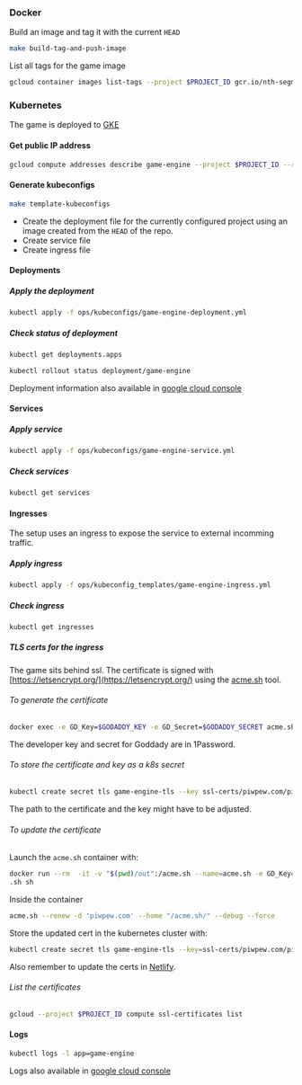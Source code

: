### Docker

Build an image and tag it with the current `HEAD`

```bash
make build-tag-and-push-image
```

List all tags for the game image

```bash
gcloud container images list-tags --project $PROJECT_ID gcr.io/nth-segment-264718/game-engine
```

### Kubernetes

The game is deployed to [GKE](https://console.cloud.google.com/kubernetes/list?project=nth-segment-264718)

#### Get public IP address

```bash
gcloud compute addresses describe game-engine --project $PROJECT_ID --region=europe-west3
```

#### Generate kubeconfigs

```bash
make template-kubeconfigs
```

* Create the deployment file for the currently configured project using an image created from the `HEAD` of the repo.
* Create service file
* Create ingress file

#### Deployments

##### Apply the deployment

```bash
kubectl apply -f ops/kubeconfigs/game-engine-deployment.yml
```

##### Check status of deployment

```bash
kubectl get deployments.apps
```

```bash
kubectl rollout status deployment/game-engine
```

Deployment information also available in [google cloud console](https://console.cloud.google.com/kubernetes/deployment/europe-west3-a/game-engine/default/game-engine?project=nth-segment-264718&tab=overview&deployment_overview_active_revisions_tablesize=50&duration=PT1H&pod_summary_list_tablesize=20&service_list_datatablesize=20)

#### Services

#####  Apply service

```bash
kubectl apply -f ops/kubeconfigs/game-engine-service.yml
```

##### Check services

```bash
kubectl get services
```

#### Ingresses

The setup uses an ingress to expose the service to external incomming traffic.

##### Apply ingress

```bash
kubectl apply -f ops/kubeconfig_templates/game-engine-ingress.yml
```

##### Check ingress

```bash
kubectl get ingresses
```

##### TLS certs for the ingress

The game sits behind ssl. The certificate is signed with [https://letsencrypt.org/](https://letsencrypt.org/) using the [acme.sh](https://github.com/acmesh-official/acme.sh) tool.

###### To generate the certificate

```bash
docker exec -e GD_Key=$GODADDY_KEY -e GD_Secret=$GODADDY_SECRET acme.sh --issue -d piwpew.com -d '*.piwpew.com'  --dns dns_gd
```

The developer key and secret for Goddady are in 1Password.

###### To store the certificate and key as a k8s secret

```bash
kubectl create secret tls game-engine-tls --key ssl-certs/piwpew.com/piwpew.com.key --cert ssl-certs/piwpew.com/fullchain.cer
```

The path to the certificate and the key might have to be adjusted.

###### To update the certificate

Launch the `acme.sh` container with:

```bash
docker run --rm  -it -v "$(pwd)/out":/acme.sh --name=acme.sh -e GD_Key=$GODADDY_KEY -e GD_Secret=$GODADDY_SECRET neilpang/acme
.sh sh
```

Inside the container

```bash
acme.sh --renew -d 'piwpew.com' --home "/acme.sh/" --debug --force
```

Store the updated cert in the kubernetes cluster with:

```bash
kubectl create secret tls game-engine-tls --key=ssl-certs/piwpew.com/piwpew.com.key --cert=ssl-certs/piwpew.com/fullchain.cer --dry-run -o yaml | kubectl apply -f -

```

Also remember to update the certs in [Netlify](https://app.netlify.com/sites/laughing-shannon-7271b8/settings/domain).

###### List the certificates

```bash
gcloud --project $PROJECT_ID compute ssl-certificates list
```
#### Logs

```bash
kubectl logs -l app=game-engine
```

Logs also available in [google cloud console](https://console.cloud.google.com/logs/viewer?project=nth-segment-264718&minLogLevel=0&expandAll=false&timestamp=2020-02-13T17:49:20.044000000Z&customFacets=&limitCustomFacetWidth=true&dateRangeStart=2020-02-13T16:49:20.295Z&dateRangeEnd=2020-02-13T17:49:20.295Z&interval=PT1H&resource=container%2Fcluster_name%2Fgame-engine&scrollTimestamp=2020-02-13T17:44:20.494105225Z&logName=projects%2Fnth-segment-264718%2Flogs%2Fgame-engine)

